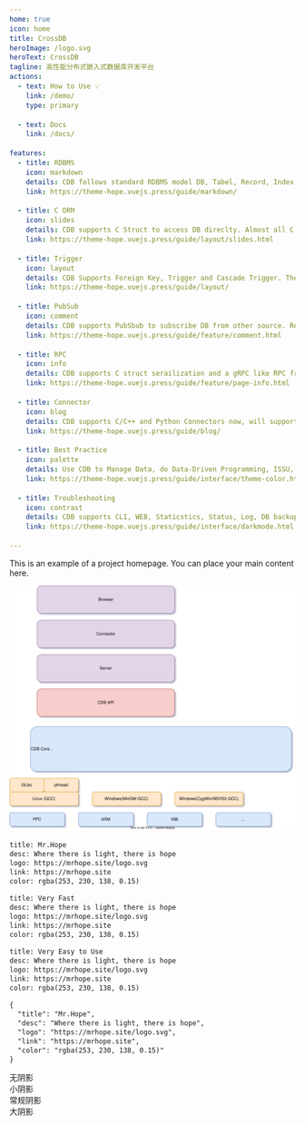 ```yaml
---
home: true
icon: home
title: CrossDB
heroImage: /logo.svg
heroText: CrossDB
tagline: 高性能分布式嵌入式数据库开发平台
actions:
  - text: How to Use 💡
    link: /demo/
    type: primary

  - text: Docs
    link: /docs/

features:
  - title: RDBMS
    icon: markdown
    details: CDB follows standard RDBMS model DB, Tabel, Record, Index, Cursor, Transaction, SQL
    link: https://theme-hope.vuejs.press/guide/markdown/

  - title: C ORM
    icon: slides
    details: CDB supports C Struct to access DB direclty. Almost all C data types are supported Enum, Union, Bitfield, Array, nested struct, etc
    link: https://theme-hope.vuejs.press/guide/layout/slides.html

  - title: Trigger
    icon: layout
    details: CDB Supports Foreign Key, Trigger and Cascade Trigger. They can be used to do Data-driven programming and unit test
    link: https://theme-hope.vuejs.press/guide/layout/

  - title: PubSub
    icon: comment
    details: CDB supports PubSbub to subscribe DB from other source. Reverse PubSub can support Centralized-DB. HA Replication, group repliaction are also supported
    link: https://theme-hope.vuejs.press/guide/feature/comment.html

  - title: RPC
    icon: info
    details: CDB supports C struct serailization and a gRPC like RPC framework for C language in future
    link: https://theme-hope.vuejs.press/guide/feature/page-info.html

  - title: Connector
    icon: blog
    details: CDB supports C/C++ and Python Connectors now, will support more connectors later
    link: https://theme-hope.vuejs.press/guide/blog/

  - title: Best Practice
    icon: palette
    details: Use CDB to Manage Data, do Data-Driven Programming, ISSU, distribut provisioning, collect staticstics/Log, build Distributed System, do Unit Test etc
    link: https://theme-hope.vuejs.press/guide/interface/theme-color.html

  - title: Troubleshooting
    icon: contrast
    details: CDB supports CLI, WEB, Staticstics, Status, Log, DB backup and restore to do troubleshooting
    link: https://theme-hope.vuejs.press/guide/interface/darkmode.html

---
```


This is an example of a project homepage. You can place your main content here.

![](/assets/images/cdb-arch.svg)

```card
title: Mr.Hope
desc: Where there is light, there is hope
logo: https://mrhope.site/logo.svg
link: https://mrhope.site
color: rgba(253, 230, 138, 0.15)
```

```card
title: Very Fast
desc: Where there is light, there is hope
logo: https://mrhope.site/logo.svg
link: https://mrhope.site
color: rgba(253, 230, 138, 0.15)
```

```card
title: Very Easy to Use
desc: Where there is light, there is hope
logo: https://mrhope.site/logo.svg
link: https://mrhope.site
color: rgba(253, 230, 138, 0.15)
```

```card:json
{
  "title": "Mr.Hope",
  "desc": "Where there is light, there is hope",
  "logo": "https://mrhope.site/logo.svg",
  "link": "https://mrhope.site",
  "color": "rgba(253, 230, 138, 0.15)"
}
```

<div class="shadow-none p-3 mb-5 bg-light rounded">无阴影</div>
<div class="shadow-sm p-3 mb-5 bg-white rounded">小阴影</div>
<div class="shadow p-3 mb-5 bg-white rounded">常规阴影</div>
<div class="shadow-lg p-3 mb-5 bg-info rounded">大阴影</div>
